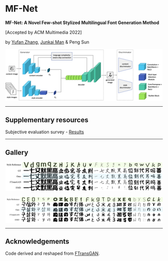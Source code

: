 # MF-Net

**MF-Net: A Novel Few-shot Stylized Multilingual Font Generation Method**

[Accepted by ACM Multimedia 2022]

by [Yufan Zhang](https://yufanz.xyz), [Junkai Man](https://junkaiman.com) & Peng Sun

![1](./img/1_overall.png)

---

## Supplementary resources

Subjective evaluation survey - [Results](analysis/survey)

---

## Gallery

![4](./img/4_seen_lan_vis.png)

![5](./img/5_unseen_lan_vis.png)

---

## Acknowledgements

Code derived and reshaped from [FTransGAN](https://github.com/ligoudaner377/font_translator_gan).
